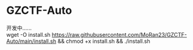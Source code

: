 # GZCTF-Auto

开发中......  
wget -O install.sh https://raw.githubusercontent.com/MoRan23/GZCTF-Auto/main/install.sh && chmod +x install.sh && ./install.sh